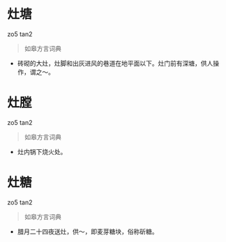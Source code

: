 # 灶塘
zo5 tan2
> 如皋方言词典
- 砖砌的大灶，灶脚和出灰进风的巷道在地平面以下。灶门前有深塘，供人操作，谓之～。

# 灶膛
zo5 tan2
> 如皋方言词典
- 灶内锅下烧火处。

# 灶糖
zo5 tan2
> 如皋方言词典
- 腊月二十四夜送灶，供～，即麦芽糖块，俗称斫糖。
